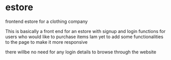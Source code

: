 # estore
frontend estore for a clothing company

This is basically a front end for an estore with signup and login functions for users who would like to purchase items 
Iam yet to add some functionalities to the page to make it more responsive

there willbe no need for any login details to browse through the website
